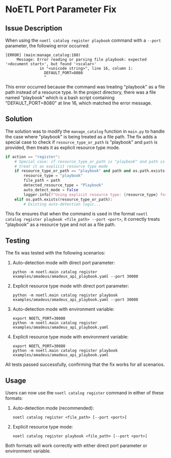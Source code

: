 # NoETL Port Parameter Fix

## Issue Description

When using the `noetl catalog register playbook` command with a `--port` parameter, the following error occurred:

```
[ERROR] (main:manage_catalog:180)
     Message: Error reading or parsing file playbook: expected '<document start>', but found '<scalar>'
               in "<unicode string>", line 16, column 1:
                 DEFAULT_PORT=8080
                 ^
```

This error occurred because the command was treating "playbook" as a file path instead of a resource type. In the project directory, there was a file named "playbook" which is a bash script containing "DEFAULT_PORT=8080" at line 16, which matched the error message.

## Solution

The solution was to modify the `manage_catalog` function in `main.py` to handle the case where "playbook" is being treated as a file path. The fix adds a special case to check if `resource_type_or_path` is "playbook" and `path` is provided, then treats it as explicit resource type mode.

```python
if action == "register":
    # Special case: if resource_type_or_path is "playbook" and path is provided,
    # treat it as explicit resource type mode
    if resource_type_or_path == "playbook" and path and os.path.exists(path):
        resource_type = "playbook"
        file_path = path
        detected_resource_type = "Playbook"
        auto_detect_mode = False
        logger.info(f"Using explicit resource type: {resource_type} for file: {file_path}")
    elif os.path.exists(resource_type_or_path):
        # Existing auto-detection logic...
```

This fix ensures that when the command is used in the format `noetl catalog register playbook <file_path> --port <port>`, it correctly treats "playbook" as a resource type and not as a file path.

## Testing

The fix was tested with the following scenarios:

1. Auto-detection mode with direct port parameter:
   ```
   python -m noetl.main catalog register examples/amadeus/amadeus_api_playbook.yaml --port 30080
   ```

2. Explicit resource type mode with direct port parameter:
   ```
   python -m noetl.main catalog register playbook examples/amadeus/amadeus_api_playbook.yaml --port 30080
   ```

3. Auto-detection mode with environment variable:
   ```
   export NOETL_PORT=30080
   python -m noetl.main catalog register examples/amadeus/amadeus_api_playbook.yaml
   ```

4. Explicit resource type mode with environment variable:
   ```
   export NOETL_PORT=30080
   python -m noetl.main catalog register playbook examples/amadeus/amadeus_api_playbook.yaml
   ```

All tests passed successfully, confirming that the fix works for all scenarios.

## Usage

Users can now use the `noetl catalog register` command in either of these formats:

1. Auto-detection mode (recommended):
   ```
   noetl catalog register <file_path> [--port <port>]
   ```

2. Explicit resource type mode:
   ```
   noetl catalog register playbook <file_path> [--port <port>]
   ```

Both formats will work correctly with either direct port parameter or environment variable.